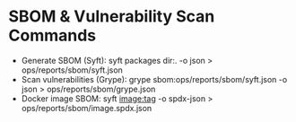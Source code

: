 # SBOM & Vulnerability Scan Commands

- Generate SBOM (Syft): syft packages dir:. -o json > ops/reports/sbom/syft.json
- Scan vulnerabilities (Grype): grype sbom:ops/reports/sbom/syft.json -o json > ops/reports/sbom/grype.json
- Docker image SBOM: syft <image:tag> -o spdx-json > ops/reports/sbom/image.spdx.json

